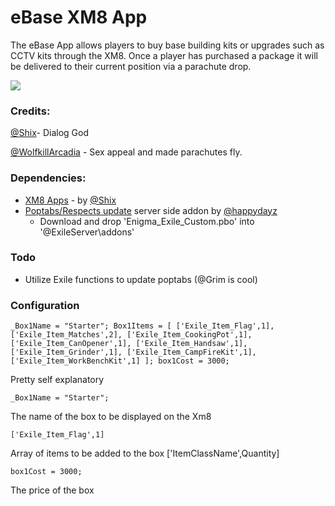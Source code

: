 # eBase XM8 App
The eBase App allows players to buy base building kits or upgrades such as CCTV kits through the XM8. Once a player has purchased a package it will be delivered to their current position via a parachute drop.

![](https://i.gyazo.com/d25b4e4d5aac20bae14159a8c4e0ec29.gif)

### Credits:

[@Shix](http://www.exilemod.com/profile/4566-shix/)- Dialog God

[@WolfkillArcadia](http://www.exilemod.com/profile/12063-wolfkillarcadia/) - Sex appeal and made parachutes fly.

### Dependencies:

* [XM8 Apps](http://www.exilemod.com/topic/9040-updated-xm8-apps/) - by [@Shix](http://www.exilemod.com/profile/4566-shix/)
* [Poptabs/Respects update](https://github.com/happydayz-enigma/Enigma_Exile_Custom) server side addon by [@happydayz](http://www.exilemod.com/profile/3076-happydayz/)
     * Download and drop 'Enigma_Exile_Custom.pbo' into '@ExileServer\addons'

### Todo

* Utilize Exile functions to update poptabs (@Grim is cool)

### Configuration

`_Box1Name = "Starter";
Box1Items = [
['Exile_Item_Flag',1],
['Exile_Item_Matches',2],
['Exile_Item_CookingPot',1],
['Exile_Item_CanOpener',1],
['Exile_Item_Handsaw',1],
['Exile_Item_Grinder',1],
['Exile_Item_CampFireKit',1],
['Exile_Item_WorkBenchKit',1]
];
box1Cost = 3000;`

Pretty self explanatory

`_Box1Name = "Starter";`

The name of the box to be displayed on the Xm8

`['Exile_Item_Flag',1]`

Array of items to be added to the box ['ItemClassName',Quantity]

`box1Cost = 3000;`

The price of the box
